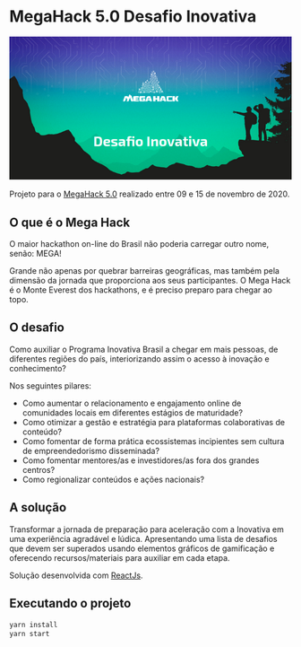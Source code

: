 # MegaHack 5.0 Desafio Inovativa

![Logo MegaHack - Desafio Inovativa](public/megahack5-header.png)

Projeto para o [MegaHack 5.0](https://www.megahack.com.br/) realizado entre 09
e 15 de novembro de 2020. 

## O que é o Mega Hack

O maior hackathon on-line do Brasil não poderia carregar outro nome, senão: MEGA!

Grande não apenas por quebrar barreiras geográficas, mas também pela dimensão da
jornada que proporciona aos seus participantes. O Mega Hack é o Monte Everest dos
hackathons, e é preciso preparo para chegar ao topo.

## O desafio

Como auxiliar o Programa Inovativa Brasil a chegar em mais pessoas, de diferentes
regiões do país, interiorizando assim o acesso à inovação e conhecimento?

Nos seguintes pilares:
- Como aumentar o relacionamento e engajamento online de comunidades locais em
  diferentes estágios de maturidade?
- Como otimizar a gestão e estratégia para plataformas colaborativas de conteúdo?
- Como fomentar de forma prática ecossistemas incipientes sem cultura de
  empreendedorismo disseminada?
- Como fomentar mentores/as e investidores/as fora dos grandes centros?
- Como regionalizar conteúdos e ações nacionais?

## A solução

Transformar a jornada de preparação para aceleração com a Inovativa em uma
experiência agradável e lúdica. Apresentando uma lista de desafios que devem ser
superados usando elementos gráficos de gamificação e oferecendo recursos/materiais
para auxiliar em cada etapa.

Solução desenvolvida com [ReactJs](https://reactjs.org/).

## Executando o projeto

```
yarn install
yarn start
```
